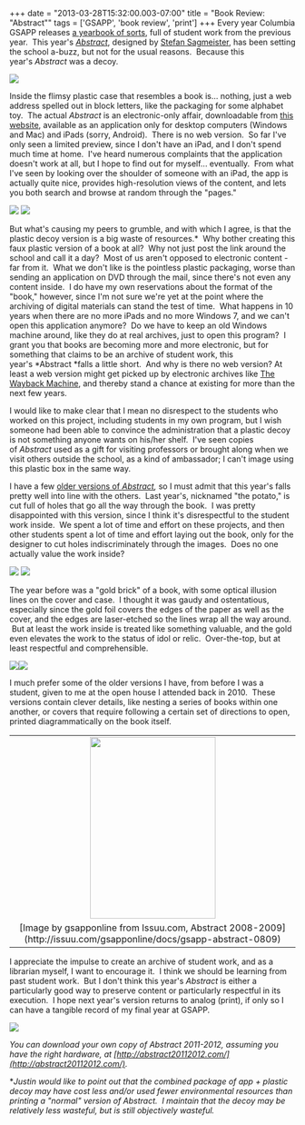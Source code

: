 +++
date = "2013-03-28T15:32:00.003-07:00"
title = "Book Review: \"Abstract\""
tags = ['GSAPP', 'book review', 'print']
+++
Every year Columbia GSAPP releases [a yearbook of sorts](http://books.gsapp.org/series), full of student work from the previous year.  This year's <a href="http://gsappabstract.tumblr.com/" target="_blank">*Abstract*</a>, designed by [Stefan Sagmeister](http://www.sagmeisterwalsh.com/), has been setting the school a-buzz, but not for the usual reasons.  Because this year's *Abstract* was a decoy.

<img src="http://2.bp.blogspot.com/-sNVUodJ0fYU/UVM3RZHqPoI/AAAAAAAAB58/U4S9dZaCft8/s1600/IMG_20130327_132456.jpg"/>

Inside the flimsy plastic case that resembles a book is... nothing, just a web address spelled out in block letters, like the packaging for some alphabet toy.  The actual *Abstract* is an electronic-only affair, downloadable from [this website](http://abstract20112012.com/), available as an application only for desktop computers (Windows and Mac) and iPads (sorry, Android).  There is no web version.  So far I've only seen a limited preview, since I don't have an iPad, and I don't spend much time at home.  I've heard numerous complaints that the application doesn't work at all, but I hope to find out for myself... eventually.  From what I've seen by looking over the shoulder of someone with an iPad, the app is actually quite nice, provides high-resolution views of the content, and lets you both search and browse at random through the "pages."

<img src="http://4.bp.blogspot.com/-sFhT-X2KwN0/UVM3Ot3mAUI/AAAAAAAAB5s/PBxkgz6rsk8/s1600/IMG_20130327_132521.jpg"/>

<img src="http://3.bp.blogspot.com/-rOY_skLjiak/UVM3QOvLAeI/AAAAAAAAB50/UmbeyIyyhP4/s1600/IMG_20130327_132504.jpg"/>

But what's causing my peers to grumble, and with which I agree, is that the plastic decoy version is a big waste of resources.*  Why bother creating this faux plastic version of a book at all?  Why not just post the link around the school and call it a day?  Most of us aren't opposed to electronic content - far from it.  What we don't like is the pointless plastic packaging, worse than sending an application on DVD through the mail, since there's not even any content inside.  I do have my own reservations about the format of the "book," however, since I'm not sure we're yet at the point where the archiving of digital materials can stand the test of time.  What happens in 10 years when there are no more iPads and no more Windows 7, and we can't open this application anymore?  Do we have to keep an old Windows machine around, like they do at real archives, just to open this program?  I grant you that books are becoming more and more electronic, but for something that claims to be an archive of student work, this year's *Abstract *falls a little short.  And why is there no web version? At least a web version might get picked up by electronic archives like [The Wayback Machine](http://archive.org/web/web.php), and thereby stand a chance at existing for more than the next few years.

I would like to make clear that I mean no disrespect to the students who worked on this project, including students in my own program, but I wish someone had been able to convince the administration that a plastic decoy is not something anyone wants on his/her shelf.  I've seen copies of *Abstract* used as a gift for visiting professors or brought along when we visit others outside the school, as a kind of ambassador; I can't image using this plastic box in the same way.

I have a few [older versions of ](http://www.arch.columbia.edu/work/abstract)*[Abstract](http://www.arch.columbia.edu/work/abstract),* so I must admit that this year's falls pretty well into line with the others.  Last year's, nicknamed "the potato," is cut full of holes that go all the way through the book.  I was pretty disappointed with this version, since I think it's disrespectful to the student work inside.  We spent a lot of time and effort on these projects, and then other students spent a lot of time and effort laying out the book, only for the designer to cut holes indiscriminately through the images.  Does no one actually value the work inside?

<img src="http://3.bp.blogspot.com/-joViN_95Me8/UVTCtLtyriI/AAAAAAAAB6s/9pF3qEk0aEU/s1600/IMG_20130328_175730.jpg"/>

<img src="http://3.bp.blogspot.com/-M3gJSBT10Cc/UVTDtoDWK5I/AAAAAAAAB7M/pPxIXF_UEj8/s1600/IMG_20130328_175701.jpg"/>

The year before was a "gold brick" of a book, with some optical illusion lines on the cover and case.  I thought it was gaudy and ostentatious, especially since the gold foil covers the edges of the paper as well as the cover, and the edges are laser-etched so the lines wrap all the way around.  But at least the work inside is treated like something valuable, and the gold even elevates the work to the status of idol or relic.  Over-the-top, but at least respectful and comprehensible.

<img src="http://2.bp.blogspot.com/-ccPFXu7dePw/UVTCvY_K44I/AAAAAAAAB68/LBpSnizDe-k/s1600/IMG_20130328_175822.jpg"/><img src="http://2.bp.blogspot.com/-wYnO2WJJg-s/UVS9wFKSaBI/AAAAAAAAB6M/_wFwU0tFNeE/s1600/IMG_20130328_175934.jpg"/>

I much prefer some of the older versions I have, from before I was a student, given to me at the open house I attended back in 2010.  These versions contain clever details, like nesting a series of books within one another, or covers that require following a certain set of directions to open, printed diagrammatically on the book itself.

<table align="center" cellpadding="0" cellspacing="0" class="tr-caption-container" style="margin-left: auto; margin-right: auto; text-align: center;"><tbody><tr><td style="text-align: center;"><a href="http://issuu.com/gsapponline/docs/gsapp-abstract-0809" imageanchor="1" style="margin-left: auto; margin-right: auto;"><img border="0" height="320" src="http://image.issuu.com/120123172254-08d812c38abd483f8f09abd2a7e5d2aa/jpg/page_1_thumb_large.jpg" width="221"/></a></td></tr><tr><td class="tr-caption" style="text-align: center;">[Image by gsapponline from Issuu.com, Abstract 2008-2009](http://issuu.com/gsapponline/docs/gsapp-abstract-0809)</td></tr></tbody></table>

I appreciate the impulse to create an archive of student work, and as a librarian myself, I want to encourage it.  I think we should be learning from past student work.  But I don't think this year's *Abstract* is either a particularly good way to preserve content or particularly respectful in its execution.  I hope next year's version returns to analog (print), if only so I can have a tangible record of my final year at GSAPP.

<img src="http://4.bp.blogspot.com/-M0MrjOyEbpU/UVM3LzEfjwI/AAAAAAAAB5k/tUsRQACdiB0/s1600/IMG_20130327_132537.jpg"/>

*You can download your own copy of Abstract 2011-2012, assuming you have the right hardware, at [http://abstract20112012.com/](http://abstract20112012.com/).*

**Justin would like to point out that the combined package of app + plastic decoy may have cost less and/or used fewer environmental resources than printing a "normal" version of Abstract.  I maintain that the decoy may be relatively less wasteful, but is still objectively wasteful.*
